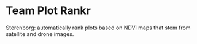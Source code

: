 # Team Plot Rankr
Sterenborg: automatically rank plots based on NDVI maps that stem from satellite and drone images.

